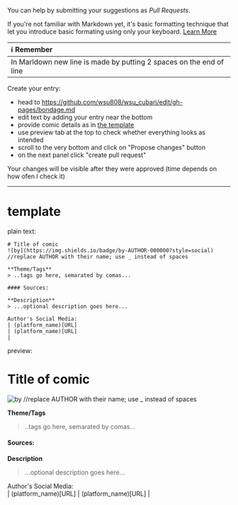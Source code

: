 You can help by submitting your suggestions as *Pull Requests*. 

If you're not familiar with Markdown yet, it's basic formatting technique that let you introduce basic formating using only your keyboard. [Learn More](https://www.markdownguide.org/basic-syntax/)

| ℹ️ Remember |  
|:-----------------------|  
| In Marldown new line is made by putting 2 spaces on the end of line |

Create your entry:
+ head to https://github.com/wsu808/wsu_cubari/edit/gh-pages/bondage.md
+ edit text by adding your entry near the bottom
+ provide comic details as in [the template](#template)
+ use preview tab at the top to check whether everything looks as intended
+ scroll to the very bottom and click on "Propose changes" button
+ on the next panel click "create pull request"

Your changes will be visible after they were approved (time depends on how ofen I check it)

---

# template

plain text:
```
# Title of comic
![by](https://img.shields.io/badge/by-AUTHOR-000000?style=social)  //replace AUTHOR with their name; use _ instead of spaces

**Theme/Tags**  
> ..tags go here, semarated by comas...

#### Sources: 

**Description**  
> ...optional description goes here...

Author's Social Media:  
| (platform_name)[URL] 
| (platform_name)[URL] 
|

```

preview:
# Title of comic
![by](https://img.shields.io/badge/by-AUTHOR-000000?style=social)  //replace AUTHOR with their name; use _ instead of spaces

**Theme/Tags**  
> ..tags go here, semarated by comas...

#### Sources: 

**Description**  
> ...optional description goes here...

Author's Social Media:  
| (platform_name)[URL] 
| (platform_name)[URL] 
|